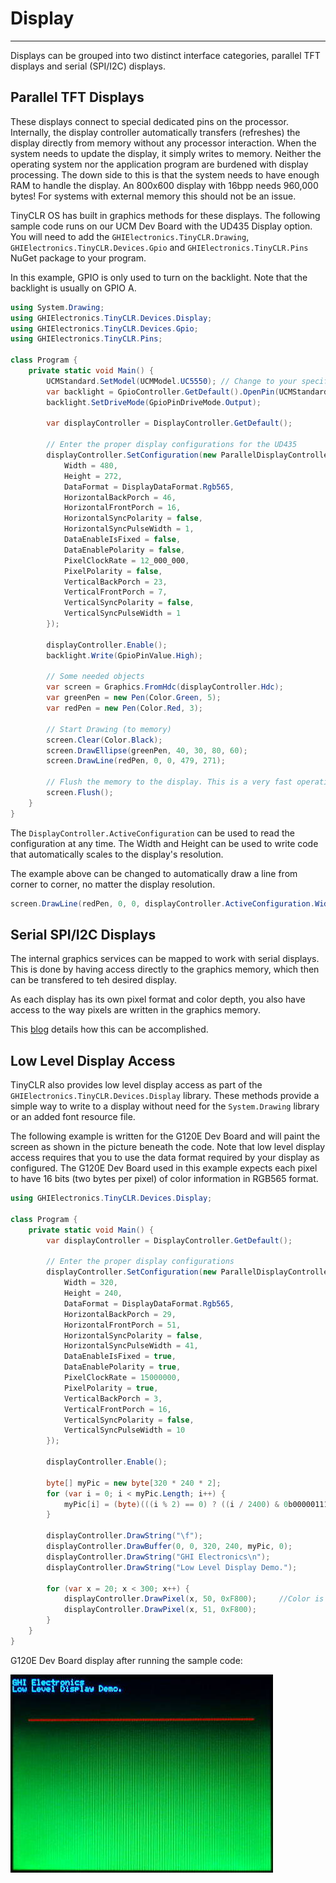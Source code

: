 # Display
---
Displays can be grouped into two distinct interface categories, parallel TFT displays and serial (SPI/I2C) displays.

## Parallel TFT Displays
These displays connect to special dedicated pins on the processor. Internally, the display controller automatically transfers (refreshes) the display directly from memory without any processor interaction. When the system needs to update the display, it simply writes to memory. Neither the operating system nor the application program are burdened with display processing. The down side to this is that the system needs to have enough RAM to handle the display. An 800x600 display with 16bpp needs 960,000 bytes! For systems with external memory this should not be an issue.

TinyCLR OS has built in graphics methods for these displays. The following sample code runs on our UCM Dev Board with the UD435 Display option. You will need to add the `GHIElectronics.TinyCLR.Drawing`, `GHIElectronics.TinyCLR.Devices.Gpio` and `GHIElectronics.TinyCLR.Pins` NuGet package to your program.

In this example, GPIO is only used to turn on the backlight. Note that the backlight is usually on GPIO A. 

```cs
using System.Drawing;
using GHIElectronics.TinyCLR.Devices.Display;
using GHIElectronics.TinyCLR.Devices.Gpio;
using GHIElectronics.TinyCLR.Pins;

class Program {
    private static void Main() {
        UCMStandard.SetModel(UCMModel.UC5550); // Change to your specific board.
        var backlight = GpioController.GetDefault().OpenPin(UCMStandard.GpioPin.A);
        backlight.SetDriveMode(GpioPinDriveMode.Output);

        var displayController = DisplayController.GetDefault();

        // Enter the proper display configurations for the UD435
        displayController.SetConfiguration(new ParallelDisplayControllerSettings {
            Width = 480,
            Height = 272,
            DataFormat = DisplayDataFormat.Rgb565,
            HorizontalBackPorch = 46,
            HorizontalFrontPorch = 16,
            HorizontalSyncPolarity = false,
            HorizontalSyncPulseWidth = 1,
            DataEnableIsFixed = false,
            DataEnablePolarity = false,
            PixelClockRate = 12_000_000,
            PixelPolarity = false,
            VerticalBackPorch = 23,
            VerticalFrontPorch = 7,
            VerticalSyncPolarity = false,
            VerticalSyncPulseWidth = 1
        });

        displayController.Enable();
        backlight.Write(GpioPinValue.High);

        // Some needed objects
        var screen = Graphics.FromHdc(displayController.Hdc);
        var greenPen = new Pen(Color.Green, 5);
        var redPen = new Pen(Color.Red, 3);

        // Start Drawing (to memory)
        screen.Clear(Color.Black);
        screen.DrawEllipse(greenPen, 40, 30, 80, 60);
        screen.DrawLine(redPen, 0, 0, 479, 271);

        // Flush the memory to the display. This is a very fast operation.
        screen.Flush();
    }
}
```

The `DisplayController.ActiveConfiguration` can be used to read the configuration at any time. The Width and Height can be used to write code that automatically scales to the display's resolution.

The example above can be changed to automatically draw a line from corner to corner, no matter the display resolution.
```cs
screen.DrawLine(redPen, 0, 0, displayController.ActiveConfiguration.Width-1, displayController.ActiveConfiguration.Height-1);
```

## Serial SPI/I2C Displays
The internal graphics services can be mapped to work with serial displays. This is done by having access directly to the graphics memory, which then can be transfered to teh desired display.

As each display has its own pixel format and color depth, you also have access to the way pixels are written in the graphics memory.

This [blog](https://forums.ghielectronics.com/t/managed-graphics-for-non-tft-displays-in-tinyclr/21887) details how this can be accomplished.


## Low Level Display Access
TinyCLR also provides low level display access as part of the `GHIElectronics.TinyCLR.Devices.Display` library. These methods provide a simple way to write to a display without need for the `System.Drawing` library or an added font resource file.

The following example is written for the G120E Dev Board and will paint the screen as shown in the picture beneath the code. Note that low level display access requires that you to use the data format required by your display as configured. The G120E Dev Board used in this example expects each pixel to have 16 bits (two bytes per pixel) of color information in RGB565 format.

```cs
using GHIElectronics.TinyCLR.Devices.Display;

class Program {
    private static void Main() {
        var displayController = DisplayController.GetDefault();

        // Enter the proper display configurations
        displayController.SetConfiguration(new ParallelDisplayControllerSettings {
            Width = 320,
            Height = 240,
            DataFormat = DisplayDataFormat.Rgb565,
            HorizontalBackPorch = 29,
            HorizontalFrontPorch = 51,
            HorizontalSyncPolarity = false,
            HorizontalSyncPulseWidth = 41,
            DataEnableIsFixed = true,
            DataEnablePolarity = true,
            PixelClockRate = 15000000,
            PixelPolarity = true,
            VerticalBackPorch = 3,
            VerticalFrontPorch = 16,
            VerticalSyncPolarity = false,
            VerticalSyncPulseWidth = 10
        });

        displayController.Enable();

        byte[] myPic = new byte[320 * 240 * 2];
        for (var i = 0; i < myPic.Length; i++) {
            myPic[i] = (byte)(((i % 2) == 0) ? ((i / 2400) & 0b00000111) << 5 : i / 19200);
        }

        displayController.DrawString("\f");
        displayController.DrawBuffer(0, 0, 320, 240, myPic, 0);
        displayController.DrawString("GHI Electronics\n");
        displayController.DrawString("Low Level Display Demo.");

        for (var x = 20; x < 300; x++) {
            displayController.DrawPixel(x, 50, 0xF800);     //Color is 31,0,0 (RGB565).
            displayController.DrawPixel(x, 51, 0xF800);
        }
    }
}

```

G120E Dev Board display after running the sample code:

![Low Level Display Sample](images/low-level-display-sample.jpg)
